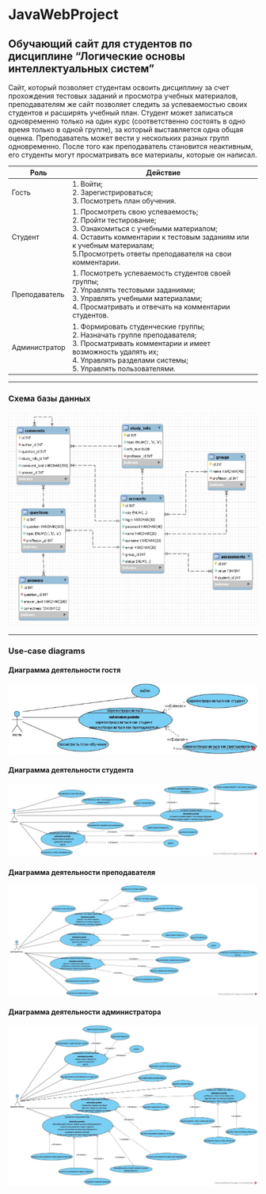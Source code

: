 # JavaWebProject
## Обучающий сайт для студентов по дисциплине “Логические основы интеллектуальных систем”

Сайт, который позволяет студентам освоить дисциплину за счет прохождения тестовых заданий и просмотра учебных материалов, преподавателям же сайт позволяет следить за успеваемостью своих студентов и расширять учебный план. Студент может записаться одновременно только на один курс (соответственно состоять в одно время только в одной группе), за который выставляется одна общая оценка. Преподаватель может вести у нескольких разных групп одновременно. После того как преподаватель становится неактивным, его студенты могут просматривать все материалы, которые он написал.

Роль | Действие 
--- | --- 
Гость | 1. Войти;<br/> 2. Зарегистрироваться;<br/> 3. Посмотреть план обучения. 
Студент | 1. Просмотреть свою успеваемость;<br/> 2. Пройти тестирование;<br/> 3. Ознакомиться с учебными материалом;<br/> 4. Оставить комментарии к тестовым заданиям или к учебным материалам;<br/> 5.Просмотреть ответы преподавателя на свои комментарии. 
Преподаватель | 1. Посмотреть успеваемость студентов своей группы;<br/> 2. Управлять тестовыми заданиями;<br/> 3. Управлять учебными материалами;<br/> 4. Просматривать и отвечать на комментарии студентов. 
Администратор | 1. Формировать студенческие группы;<br/> 2. Назначать группе преподавателя;<br/> 3. Просматривать комментарии и имеет возможность удалять их;<br/> 4. Управлять разделами системы;<br/> 5. Управлять пользователями.
***
### Схема базы данных
![text](database_img/1.jpg)
***
### Use-case diagrams
#### Диаграмма деятельности гостя
![text](activity/gost.jpg)<br/>
#### Диаграмма деятельности студента
![text](activity/student.jpg)<br/>
#### Диаграмма деятельности преподавателя
![text](activity/professor.jpg)<br/>
#### Диаграмма деятельности администратора
![text](activity/admin.jpg)
